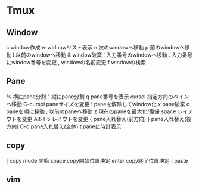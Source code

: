 # Tmux
## Window
  c          window作成
  w          widnowリスト表示
  n          次のwindowへ移動
  p          前のwindowへ移動
  l          以前のwindowへ移動
  &          window破棄
  '          入力番号のwindowへ移動
  .          入力番号にwindow番号を変更
  ,          windowの名前変更
  f          windowの検索

## Pane
  %          横にpane分割
  "          縦にpane分割
  q          pane番号を表示
  cursol     指定方向のペインへ移動
  C-cursol   paneサイズを変更
  !          paneを解除してwindow化
  x          pane破棄
  o          paneを順に移動
  ;          以前のpaneへ移動
  z          現在のpaneを最大化/復帰
  space      レイアウトを変更
  Alt-1-5    レイウトを変更
  {          pane入れ替え(前方向)
  }          pane入れ替え(後方向)
  C-o        pane入れ替え(全体)
  t          paneに時計表示

## copy
  [          copy mode 開始
  space      copy開始位置決定
  enter      copy終了位置決定
  ]          paste

## vim

